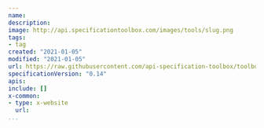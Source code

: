 ```yaml
---
name:
description:
image: http://api.specificationtoolbox.com/images/tools/slug.png
tags:
- tag
created: "2021-01-05"
modified: "2021-01-05"
url: https://raw.githubusercontent.com/api-specification-toolbox/toolbox/main/_tools/
specificationVersion: "0.14"
apis:
include: []
x-common:
- type: x-website
  url:
...
```

